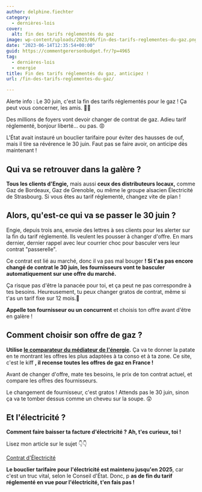 ```yaml
---
author: delphine.fiechter
category:
  - dernières-lois
cover:
  alt: fin des tarifs réglementés du gaz
image: wp-content/uploads/2023/06/fin-des-tarifs-reglementes-du-gaz.png
date: "2023-06-14T12:35:54+00:00"
guid: https://commentgerersonbudget.fr/?p=4965
tag:
  - dernières-lois
  - energie
title: Fin des tarifs réglementés du gaz, anticipez !
url: /fin-des-tarifs-reglementes-du-gaz/

---
```

Alerte info : Le 30 juin, c'est la fin des tarifs réglementés pour le gaz ! Ça peut vous concerner, les amis. 🚫💨

Des millions de foyers vont devoir changer de contrat de gaz. Adieu tarif réglementé, bonjour liberté... ou pas. 😡

L'État avait instauré un bouclier tarifaire pour éviter des hausses de ouf, mais il tire sa révérence le 30 juin. Faut pas se faire avoir, on anticipe dès maintenant !

## Qui va se retrouver dans la galère ?

**Tous les clients d'Engie,** mais aussi **ceux des distributeurs locaux,** comme Gaz de Bordeaux, Gaz de Grenoble, ou même le groupe alsacien Électricité de Strasbourg. Si vous êtes au tarif réglementé, changez vite de plan !

## Alors, qu'est-ce qui va se passer le 30 juin ?

Engie, depuis trois ans, envoie des lettres à ses clients pour les alerter sur la fin du tarif réglementé. Ils veulent les pousser à changer d'offre. En mars dernier, dernier rappel avec leur courrier choc pour basculer vers leur contrat "passerelle".

Ce contrat est lié au marché, donc il va pas mal bouger **! Si t'as pas encore changé de contrat le 30 juin, les fournisseurs vont te basculer automatiquement sur une offre du marché.**

Ça risque pas d'être la panacée pour toi, et ça peut ne pas correspondre à tes besoins. Heureusement, tu peux changer gratos de contrat, même si t'as un tarif fixe sur 12 mois.🥰

**Appelle ton fournisseur ou un concurrent** et choisis ton offre avant d'être en galère !

## Comment choisir son offre de gaz ?

**Utilise [le comparateur du médiateur de l'énergie](https://comparateur-offres.energie-info.fr/compte/profil).** Ça va te donner la patate en te montrant les offres les plus adaptées à ta conso et à ta zone. Ce site, c'est le kiff **, il recense toutes les offres de gaz en France !**

Avant de changer d'offre, mate tes besoins, le prix de ton contrat actuel, et compare les offres des fournisseurs.

Le changement de fournisseur, c'est gratos ! Attends pas le 30 juin, sinon ça va te tomber dessus comme un cheveu sur la soupe. 😲

## Et l'électricité ?

**Comment faire baisser ta facture d'électricité ?** **Ah, t'es curieux, toi !**

Lisez mon article sur le sujet 👇👇

[Contrat d'Électricité](https://commentgerersonbudget.fr/reduire-sa-facture-delectricite/)

**Le bouclier tarifaire pour l'électricité est maintenu jusqu'en 2025**, car c'est un truc vital, selon le Conseil d'État. Donc, p **as de fin du tarif réglementé en vue pour l'électricité, t'en fais pas !**
